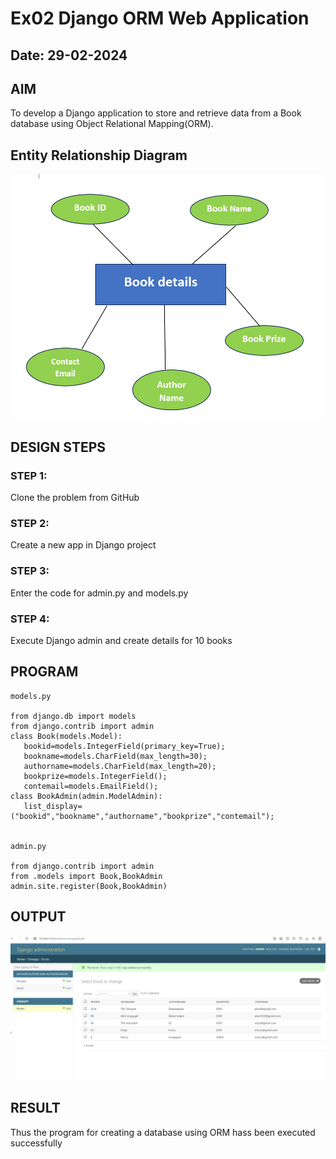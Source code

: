 # Ex02 Django ORM Web Application

## Date: 29-02-2024

## AIM
To develop a Django application to store and retrieve data from a Book database using Object Relational Mapping(ORM).

## Entity Relationship Diagram

![alt text](image-1.png)

## DESIGN STEPS

### STEP 1:
Clone the problem from GitHub

### STEP 2:
Create a new app in Django project

### STEP 3:
Enter the code for admin.py and models.py

### STEP 4:
Execute Django admin and create details for 10 books

## PROGRAM

```
models.py

from django.db import models
from django.contrib import admin
class Book(models.Model):
   bookid=models.IntegerField(primary_key=True);
   bookname=models.CharField(max_length=30);
   authorname=models.CharField(max_length=20);
   bookprize=models.IntegerField();
   contemail=models.EmailField();
class BookAdmin(admin.ModelAdmin):
   list_display=("bookid","bookname","authorname","bookprize","contemail");


admin.py

from django.contrib import admin
from .models import Book,BookAdmin
admin.site.register(Book,BookAdmin)

```

## OUTPUT

![alt text](image-2.png)


## RESULT
Thus the program for creating a database using ORM hass been executed successfully
